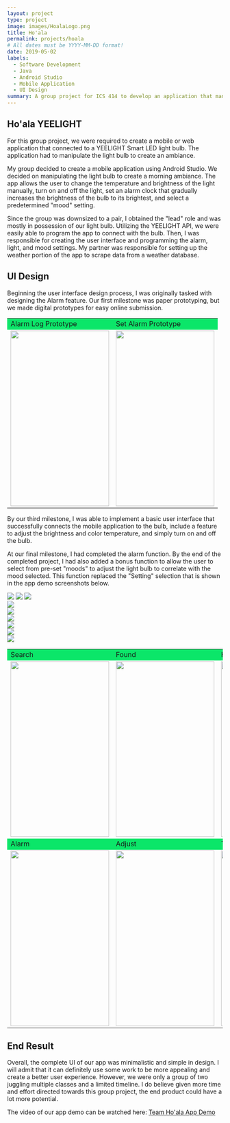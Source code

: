 ```yaml
---
layout: project
type: project
image: images/HoalaLogo.png
title: Ho'ala
permalink: projects/hoala
# All dates must be YYYY-MM-DD format!
date: 2019-05-02
labels:
  - Software Development
  - Java
  - Android Studio
  - Mobile Application
  - UI Design
summary: A group project for ICS 414 to develop an application that manipulates a YEELIGHT Smart LED WiFi light bulb.
---
```


## Ho'ala YEELIGHT
For this group project, we were required to create a mobile or web application that connected to a YEELIGHT Smart LED light bulb. The application had to manipulate the light bulb to create an ambiance.

My group decided to create a mobile application using Android Studio. We decided on manipulating the light bulb to create a morning ambiance. The app allows the user to change the temperature and brightness of the light manually, turn on and off the light, set an alarm clock that gradually increases the brightness of the bulb to its brightest, and select a predetermined "mood" setting.

Since the group was downsized to a pair, I obtained the "lead" role and was mostly in possession of our light bulb. Utilizing the YEELIGHT API, we were easily able to program the app to connect with the bulb. Then, I was responsible for creating the user interface and programming the alarm, light, and mood settings. My partner was responsible for setting up the weather portion of the app to scrape data from a weather database.

## UI Design
Beginning the user interface design process, I was originally tasked with designing the Alarm feature. Our first milestone was paper prototyping, but we made digital prototypes for easy online submission.

<table style="margin-left:auto;margin-right:auto">
  <tr style="background-color:#0be669">
    <td>Alarm Log Prototype</td>
    <td>Set Alarm Prototype</td>
  </tr>
  <tr>
    <td><img src="../images/PaperPrototypeAlarmLog.png" width=230 height=409></td>
    <td><img src="../images/PaperPrototypeSetAlarm2.png" width=230 height=409></td>
  </tr>
 </table>

By our third milestone, I was able to implement a basic user interface that successfully connects the mobile application to the bulb, include a feature to adjust the brightness and color temperature, and simply turn on and off the bulb.

At our final milestone, I had completed the alarm function. By the end of the completed project, I had also added a bonus function to allow the user to select from pre-set "moods" to adjust the light bulb to correlate with the mood selected. This function replaced the "Setting" selection that is shown in the app demo screenshots below.

<div class="ui medium centered fluid images">
  <img class="ui image" src="../images/HoalaSearch.png">
  <img class="ui image" src="../images/HoalaFound.png">
  <img class="ui image" src="../images/HoalaHome.png">
</div>

<div class="ui grid">
  <div class="three wide column"><img class="ui image" src="../images/HoalaSearch.png"></div>
  <div class="three wide column"><img class="ui image" src="../images/HoalaFound.png"></div>
  <div class="three wide column"><img class="ui image" src="../images/HoalaHome.png"></div>
  <div class="three wide column"><img class="ui image" src="../images/HoalaAlarm.png"></div>
  <div class="three wide column"><img class="ui image" src="../images/HoalaChange.png"></div>
  <div class="three wide column"><img class="ui image" src="../images/HoalaTemp.png"></div>
</div>

<table style="margin-left:auto;margin-right:auto">
  <tr style="background-color:#0be669">
    <td>Search</td>
    <td>Found</td>
    <td>Home</td>
  </tr>
  <tr>
    <td><img src="../images/HoalaSearch.png" width=230 height=409></td>
    <td><img src="../images/HoalaFound.png" width=230 height=409></td>
    <td><img src="../images/HoalaHome.png" width=230 height=409></td>
  </tr>
  <tr style="background-color:#0be669">
    <td>Alarm</td>
    <td>Adjust</td>
    <td>Temperature</td>
  </tr>
  <tr>
    <td><img src="../images/HoalaAlarm.png" width=230 height=409></td>
    <td><img src="../images/HoalaChange.png" width=230 height=409></td>
    <td><img src="../images/HoalaTemp.png" width=230 height=409></td>
  </tr>
 </table>

## End Result
Overall, the complete UI of our app was minimalistic and simple in design. I will admit that it can definitely use some work to be more appealing and create a better user experience. However, we were only a group of two juggling multiple classes and a limited timeline. I do believe given more time and effort directed towards this group project, the end product could have a lot more potential.

The video of our app demo can be watched here: <a href="https://youtu.be/Kjq8xNxlP4o">Team Ho'ala App Demo</a>

